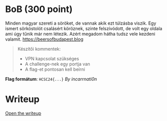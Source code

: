# BoB (300 point)
Minden magyar szereti a söröket, de vannak akik ezt túlzásba viszik. Egy ismert sörkóstolót csalásért köröznek, szinte felszívódott, de volt egy oldala ami úgy tűnik már nem létezik. Azért megadom hátha tudsz vele kezdeni valamit. https://beersofbudapest.blog

> Készítői kommentek:
> - VPN kapcsolat szükséges
> - A challenge-nek egy portja van
> - A flag-et pontosan kell beírni

**Flag formátum**: `HCSC24{...}`
*By incarrnati0n*

# Writeup
[Open the writeup](WRITEUP.md)